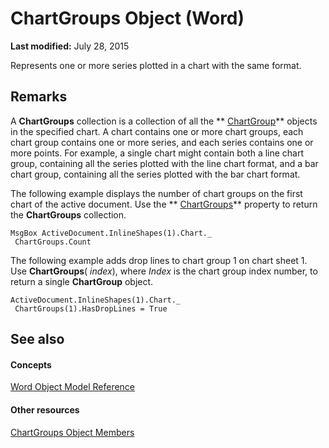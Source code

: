 
# ChartGroups Object (Word)

 **Last modified:** July 28, 2015

Represents one or more series plotted in a chart with the same format.

## Remarks

 A **ChartGroups** collection is a collection of all the ** [ChartGroup](ea5a2610-9c00-9c95-8366-f9b0fcdf90be.md)** objects in the specified chart. A chart contains one or more chart groups, each chart group contains one or more series, and each series contains one or more points. For example, a single chart might contain both a line chart group, containing all the series plotted with the line chart format, and a bar chart group, containing all the series plotted with the bar chart format.

 The following example displays the number of chart groups on the first chart of the active document. Use the ** [ChartGroups](ae4da68e-1e80-f683-b1ef-eb26aa753420.md)** property to return the **ChartGroups** collection.




```
MsgBox ActiveDocument.InlineShapes(1).Chart._ 
 ChartGroups.Count
```

The following example adds drop lines to chart group 1 on chart sheet 1. Use  **ChartGroups**( _index_), where  _Index_ is the chart group index number, to return a single **ChartGroup** object.




```
ActiveDocument.InlineShapes(1).Chart._ 
 ChartGroups(1).HasDropLines = True
```


## See also


#### Concepts


 [Word Object Model Reference](be452561-b436-bb9b-6f94-3faa9a74a6fd.md)
#### Other resources


 [ChartGroups Object Members](cc0c8655-227d-7fbb-ab7e-8e17549000f4.md)
